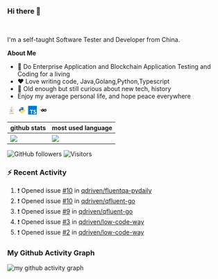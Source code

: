 ### Hi there 👋

<!-- <p align="center">
    <a href="https://github.com/qdriven">
    <img width="80%" src="./assets/me-notion-png.png">
</p> -->

<br />

I'm a self-taught Software Tester and Developer from China. 

**About Me**

- 💼 Do Enterprise Application and Blockchain Application Testing and Coding for a living
- ❤️ Love writing code, Java,Golang,Python,Typescript 
- 💬 Old enough but still curious about new tech, history
- Enjoy my average personal life, and hope peace everywhere

<code><img height="20" src="https://raw.githubusercontent.com/github/explore/5b3600551e122a3277c2c5368af2ad5725ffa9a1/topics/java/java.png"></code>
<code><img height="20" src="https://raw.githubusercontent.com/github/explore/80688e429a7d4ef2fca1e82350fe8e3517d3494d/topics/python/python.png"></code>
<code><img height="20" src="https://raw.githubusercontent.com/github/explore/80688e429a7d4ef2fca1e82350fe8e3517d3494d/topics/typescript/typescript.png"></code>
<code><img height="20" src="https://raw.githubusercontent.com/github/explore/80688e429a7d4ef2fca1e82350fe8e3517d3494d/topics/go/go.png"></code>

<!--
**qdriven/qdriven** is a ✨ _special_ ✨ repository because its `README.md` (this file) appears on your GitHub profile.
!-->
|github stats|most used language |
|--------------------|--------------------------------------------|
|<a href="https://github-readme-stats.vercel.app/api?username=qdriven&show_icons=true&hide_border=true&show_icons=true&count_private=true&theme=buefy&include_all_commits=true"><img align="center" src="https://github-readme-stats.vercel.app/api?username=qdriven&show_icons=true&hide_border=true&show_icons=true&count_private=true&theme=buefy&include_all_commits=true" /></a>| <a href="https://github-readme-stats.vercel.app/api/top-langs/?username=qdriven&layout=compact&theme=buefy&hide_border=true"><img align="center" src="https://github-readme-stats.vercel.app/api/top-langs/?username=qdriven&layout=compact&theme=buefy&hide_border=true" /></a>|


![GitHub followers](https://img.shields.io/github/followers/qdriven?label=Follow&style=social)
![Visitors](https://visitor-badge.glitch.me/badge?page_id=qdriven)

### :zap: Recent Activity

<!--START_SECTION:activity-->
1. ❗️ Opened issue [#10](https://github.com/qdriven/fluentqa-pydaily/issues/10) in [qdriven/fluentqa-pydaily](https://github.com/qdriven/fluentqa-pydaily)
2. ❗️ Opened issue [#10](https://github.com/qdriven/qfluent-go/issues/10) in [qdriven/qfluent-go](https://github.com/qdriven/qfluent-go)
3. ❗️ Opened issue [#9](https://github.com/qdriven/qfluent-go/issues/9) in [qdriven/qfluent-go](https://github.com/qdriven/qfluent-go)
4. ❗️ Opened issue [#3](https://github.com/qdriven/low-code-way/issues/3) in [qdriven/low-code-way](https://github.com/qdriven/low-code-way)
5. ❗️ Opened issue [#2](https://github.com/qdriven/low-code-way/issues/2) in [qdriven/low-code-way](https://github.com/qdriven/low-code-way)
<!--END_SECTION:activity-->

### My Github Activity Graph

![my github activity graph](https://activity-graph.herokuapp.com/graph?username=qdriven&bg_color=22272e&color=9BE8A8&line=9BE8A8&point=40C363&area=false&hide_border=true)

<!-- ### Overall Github Metrics

![Metrics](https://metrics.lecoq.io/qdriven) -->


<!-- ### Working In Process

- [low-code-study](https://github.com/qdriven/low-code-way)
- [python lessons for QA](https://github.com/qdriven/py-for-qa) -->
